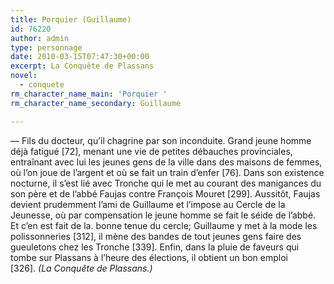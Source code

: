 ```yaml
---
title: Porquier (Guillaume)
id: 76220
author: admin
type: personnage
date: 2010-03-15T07:47:30+00:00
excerpt: La Conquête de Plassans
novel:
  - conquete
rm_character_name_main: 'Porquier '
rm_character_name_secondary: Guillaume

---
```

— Fils du docteur, qu&rsquo;il chagrine par son inconduite. Grand jeune homme déjà fatigué [72], menant une vie de petites débauches provinciales, entraînant avec lui les jeunes gens de la ville dans des maisons de femmes, où l&rsquo;on joue de l&rsquo;argent et où se fait un train d&rsquo;enfer [76]. Dans son existence nocturne, il s&rsquo;est lié avec Tronche qui le met au courant des manigances du son père et de l&rsquo;abbé Faujas contre François Mouret [299]. Aussitôt, Faujas devient prudemment l&rsquo;ami de Guillaume et l&rsquo;impose au Cercle de la Jeunesse, où par compensation le jeune homme se fait le séide de l&rsquo;abbé. Et c&rsquo;en est fait de la. bonne tenue du cercle; Guillaume y met à la mode les polissonneries [312], il mène des bandes de tout jeunes gens faire des gueuletons chez les Tronche [339]. Enfin, dans la pluie de faveurs qui tombe sur Plassans à l&rsquo;heure des élections, il obtient un bon emploi [326]. _(La Conquête de Plassans.)_